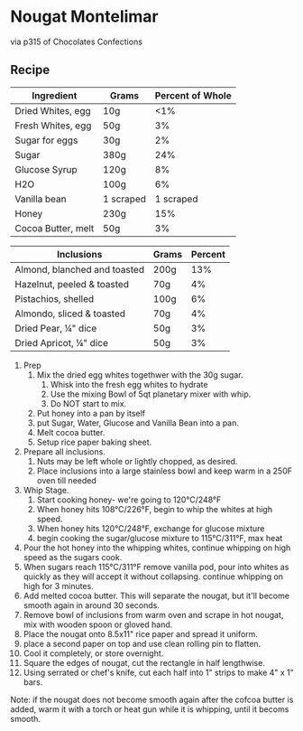 # Nougat Montelimar
via p315 of Chocolates Confections

## Recipe

| Ingredient         | Grams         | Percent of Whole |
|--------------------|---------------|------------------|              
| Dried Whites, egg  | 10g           | <1%              |
| Fresh Whites, egg  | 50g           | 3%               |
| Sugar for eggs     | 30g           | 2%               |
| Sugar              | 380g          | 24%              |
| Glucose Syrup      | 120g          | 8%               |
| H2O                | 100g          | 6%               |
| Vanilla bean       | 1 scraped     | 1 scraped        |
| Honey              | 230g          | 15%              |
| Cocoa Butter, melt | 50g           | 3%               |

| Inclusions                    | Grams         | Percent   |
|-------------------------------|---------------|-----------|
| Almond, blanched and toasted  | 200g          | 13%       |
| Hazelnut, peeled & toasted    | 70g           | 4%        |
| Pistachios, shelled           | 100g          | 6%        |
| Almondo, sliced & toasted     | 70g           | 4%        |
| Dried Pear, ¼" dice           | 50g           | 3%        |
| Dried Apricot, ¼" dice        | 50g           | 3%        |

1. Prep
   1. Mix the dried egg whites togethwer with the 30g sugar.
      1. Whisk into the fresh egg whites to hydrate
      2. Use the mixing Bowl of 5qt planetary mixer with whip.
      3. Do NOT start to mix.
   2. Put honey into a pan by itself
   3. put Sugar, Water, Glucose and Vanilla Bean into a pan.
   4. Melt cocoa butter.
   5. Setup rice paper baking sheet.
2. Prepare all inclusions.
   1. Nuts may be left whole or lightly chopped, as desired.
   2. Place inclusions into a large stainless bowl and keep warm in a 250F oven till needed
3. Whip Stage.
   1. Start cooking honey- we're going to 120°C/248°F
   2. When honey hits 108°C/226°F, begin to whip the whites at high speed.
   3. When honey hits 120°C/248°F, exchange for glucose mixture
   4. begin cooking the sugar/glucose mixture to 115°C/311°F, max heat
4. Pour the hot honey into the whipping whites, continue whipping on high speed as the sugars cook.
5. When sugars reach 115°C/311°F remove vanilla pod, pour into whites as quickly as they will accept it without collapsing. continue whipping on high for 3 minutes.
6. Add melted cocoa butter. This will separate the nougat, but it'll become smooth again in around 30 seconds.
7. Remove bowl of inclusions from warm oven and scrape in hot nougat, mix with wooden spoon or gloved hand.
8. Place the nougat onto 8.5x11" rice paper and spread it uniform.
9. place a second paper on top and use clean rolling pin to flatten.
10. Cool it completely, or store overnight.
11. Square the edges of nougat, cut the rectangle in half lengthwise.
12. Using serrated or chef's knife, cut each half into 1" strips to make 4" x 1" bars.

Note: if the nougat does not become smooth again after the cofcoa butter is added, warm it with a torch or heat gun while it is whipping, until it becoms smooth.
